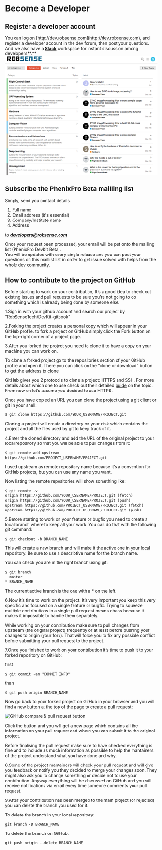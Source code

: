 # Become a Developer

## Register a developer account

You can log on [http://dev.robsense.com](http://dev.robsense.com), and register a developer account in the dev forum, then post your questions. And we also have a [**Slack**](https://slack-invitation-auto.herokuapp.com) workspace for instant discussion among developers**.**  
![](../.gitbook/assets/forum.png)

## Subscribe the PhenixPro Beta mailling list

Simply, send you contact details

1. Full name
2. Email address \(it's essential\)
3. Company/Institute name
4. Address

to _**developers@robsense.com**_

Once your request been processed, your email will be put onto the mailling list \(PhenixPro DevKit Beta\).  
You will be updated with every single release and you can post your questions on this maillist list in order to get issue solved with helps from the whole dev community.

## How to contribute to the project on GitHub

Before starting to work on your contribution, It’s a good idea to check out existing issues and pull requests to be sure you’re not going to do something which is already being done by someone else.

1.Sign in with your github account and search our project by "RobSenseTech/DevKit-gitbook"

2.Forking the project creates a personal copy which will appear in your GitHub profile. to fork a project on GitHub simply click the Fork button on the top-right corner of a project page.

3.After you forked the project you need to clone it to have a copy on your machine you can work on.

To clone a forked project go to the repositories section of your GitHub profile and open it. There you can click on the “clone or download” button to get the address to clone.

GitHub gives you 2 protocols to clone a project: HTTPS and SSH. For more details about which one to use check out their detailed [guide](https://help.github.com/articles/which-remote-url-should-i-use/) on the topic. From now on let’s assume you decided to use HTTPS.

Once you have copied an URL you can clone the project using a git client or git in your shell:

```text
$ git clone https://github.com/YOUR_USERNAME/PROJECT.git
```

Cloning a project will create a directory on your disk which contains the project and all the files used by git to keep track of it.

4.Enter the cloned directory and add the URL of the original project to your local repository so that you will be able to pull changes from it:

```text
$ git remote add upstream https://github.com/PROJECT_USERNAME/PROJECT.git
```

I used upstream as remote repository name because it’s a convention for GitHub projects, but you can use any name you want.

Now listing the remote repositories will show something like:

```text
$ git remote -v
origin https://github.com/YOUR_USERNAME/PROJECT.git (fetch)
origin https://github.com/YOUR_USERNAME/PROJECT.git (push)
upstream https://github.com/PROJECT_USERNAME/PROJECT.git (fetch)
upstream https://github.com/PROJECT_USERNAME/PROJECT.git (push)
```

5.Before starting to work on your feature or bugfix you need to create a local branch where to keep all your work. You can do that with the following git command:

```text
$ git checkout -b BRANCH_NAME
```

This will create a new branch and will make it the active one in your local repository. Be sure to use a descriptive name for the branch name.

You can check you are in the right branch using git:

```text
$ git branch
  master
* BRANCH_NAME
```

The current active branch is the one with a \* on the left.

6.Now it’s time to work on the project. It’s very important you keep this very specific and focused on a single feature or bugfix. Trying to squeeze multiple contributions in a single pull request means chaos because it makes it impossible to handle them separately.

While working on your contribution make sure to pull changes from upstream \(the original project\) frequently or at least before pushing your changes to origin \(your fork\). That will force you to fix any possible conflict before submitting your pull request to the project.

7.Once you finished to work on your contribution it’s time to push it to your forked repository on GitHub:

first

```text
$ git commit -am "COMMIT INFO"
```

than

```text
$ git push origin BRANCH_NAME
```

Now go back to your forked project on GitHub in your browser and you will find a new button at the top of the page to create a pull request:

![GitHub compare &amp; pull request button](http://blog.davidecoppola.com/wp-content/uploads/2016/11/GitHub-compare_and_pull_request_button.png)

Click the button and you will get a new page which contains all the information on your pull request and where you can submit it to the original project.

Before finalising the pull request make sure to have checked everything is fine and to include as much information as possible to help the mantainers of the project understand what you have done and why.

8.Some of the project mantainers will check your pull request and will give you feedback or notify you they decided to merge your changes soon. They might also ask you to change something or decide not to use your contribution. Anyway everything will be discussed on GitHub and you will receive notifications via email every time someone comments your pull request.

9.After your contribution has been merged to the main project \(or rejected\) you can delete the branch you used for it.

To delete the branch in your local repository:

```text
git branch -D BRANCH_NAME
```

To delete the branch on GitHub:

```text
git push origin --delete BRANCH_NAME
```

